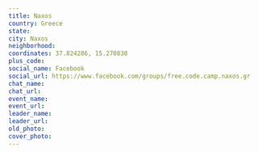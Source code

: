 ```yaml
---
title: Naxos
country: Greece
state: 
city: Naxos
neighborhood: 
coordinates: 37.824286, 15.270838
plus_code:
social_name: Facebook
social_url: https://www.facebook.com/groups/free.code.camp.naxos.gr
chat_name:
chat_url:
event_name:
event_url:
leader_name:
leader_url:
old_photo: 
cover_photo:
---
```

